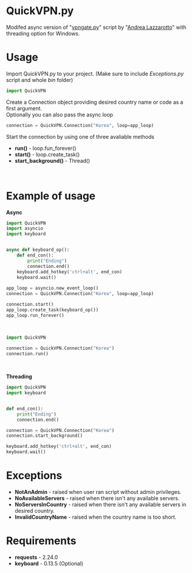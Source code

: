 # QuickVPN.py
Modifed async version of "[vpngate.py](https://gist.github.com/Lazza/bbc15561b65c16db8ca8)" script by "[Andrea Lazzarotto](https://andrealazzarotto.com/)" with threading option for Windows. <br>

# Usage
Import QuickVPN.py to your project. (Make sure to include *Exceptions.py* script and whole *bin* folder)

```python
import QuickVPN
```

Create a Connection object providing desired country name or code as a first argument.<br>Optionally you can also pass the async loop 

```python
connection = QuickVPN.Connection("Korea", loop=app_loop)
```

Start the connection by using one of three avaliable methods <br>

  - **run()** - loop.fun_forever()
  - **start()** - loop.create_task()
  - **start_background()** - Thread()

<br>

# Example of usage
**Async** <br>
```python
import QuickVPN
import asyncio
import keyboard


async def keyboard_op():
    def end_con():
        print("Ending")
        connection.end()
    keyboard.add_hotkey('ctrl+alt', end_con)
    keyboard.wait()
    
app_loop = asyncio.new_event_loop()
connection = QuickVPN.Connection("Korea", loop=app_loop)

connection.start()
app_loop.create_task(keyboard_op())
app_loop.run_forever()
```
<br>

```python
import QuickVPN
    
connection = QuickVPN.Connection("Korea")
connection.run()
```

<br>

**Threading** <br>

```python
import QuickVPN
import keyboard


def end_con():
    print("Ending")
    connection.end()

connection = QuickVPN.Connection("Korea")
connection.start_background()

keyboard.add_hotkey('ctrl+alt', end_con)
keyboard.wait()
```

# Exceptions
  - **NotAnAdmin** - raised when user ran script without admin privileges.
  - **NoAvailableServers** - raised when there isn't any available servers.
  - **NoServersInCountry** - raised when there isn't any available servers in desired country.
  - **InvalidCountryName** - raised when the country name is too short.

# Requirements
  - **requests** - 2.24.0
  - **keyboard** - 0.13.5 (Optional)

